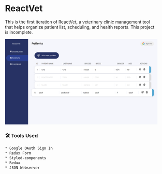 # ReactVet
This is the first iteration of ReactVet, a veterinary clinic management tool that helps organize patient list, scheduling, and health reports. This project is incomplete.

![Homepage screenshot](./public/assets/screenshot.png)

### :hammer_and_wrench: Tools Used
    * Google OAuth Sign In
    * Redux Form
    * Styled-components
    * Redux
    * JSON Webserver